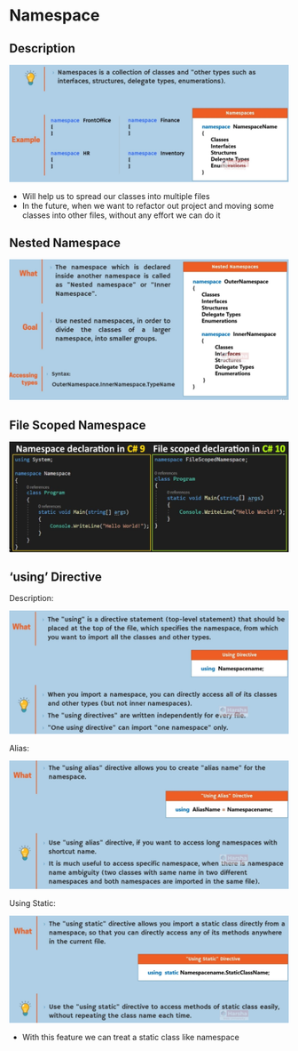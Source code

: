 # Namespace

## Description

![](namespace/image1.jpg)

- Will help us to spread our classes into multiple files
- In the future, when we want to refactor out project and moving some classes into other files, without any effort we can do it

## Nested Namespace

![](namespace/image4.jpg)

## File Scoped Namespace

![](namespace/image5.jpg)

## ‘using’ Directive

Description:

![](namespace/image3.jpg)

Alias:

![](namespace/image2.jpg)

Using Static:

![](namespace/image6.jpg)

- With this feature we can treat a static class like namespace
